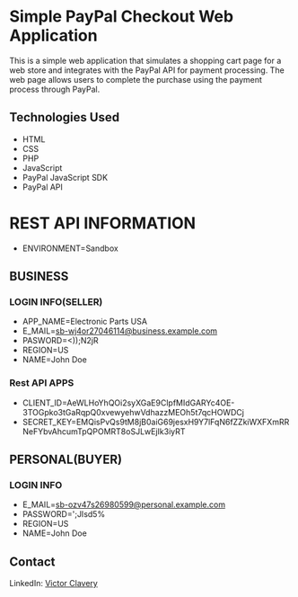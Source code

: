 # Simple PayPal Checkout Web Application

This is a simple web application that simulates a shopping cart page for a web store and integrates with the PayPal API for payment processing. The web page allows users to complete the purchase using the payment process through PayPal.


## Technologies Used
- HTML
- CSS
- PHP
- JavaScript
- PayPal JavaScript SDK
- PayPal API


# REST API INFORMATION

- ENVIRONMENT=Sandbox

## BUSINESS

### LOGIN INFO(SELLER)
- APP_NAME=Electronic Parts USA
- E_MAIL=sb-wj4or27046114@business.example.com
- PASWORD=<));N2jR
- REGION=US
- NAME=John Doe
### Rest API APPS
- CLIENT_ID=AeWLHoYhQOi2syXGaE9ClpfMIdGARYc4OE-3TOGpko3tGaRqpQ0xvewyehwVdhazzMEOh5t7qcHOWDCj
- SECRET_KEY=EMQisPvQs9tM8jB0aiG69jesxH9Y7lFqN6fZZkiWXFXmRRNeFYbvAhcumTpQPOMRT8oSJLwEjIk3iyRT

## PERSONAL(BUYER)

### LOGIN INFO
- E_MAIL=sb-ozv47s26980599@personal.example.com
- PASSWORD=';JIsd5%
- REGION=US
- NAME=John Doe

## Contact


LinkedIn: [Victor Clavery](https://www.linkedin.com/in/victorclavery/)


